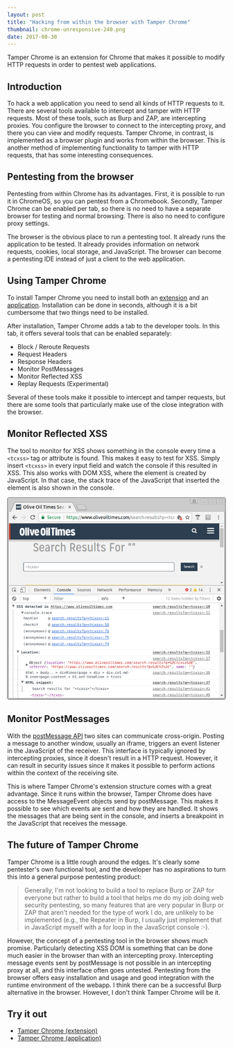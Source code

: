 ```yaml
---
layout: post
title: "Hacking from within the browser with Tamper Chrome"
thumbnail: chrome-unresponsive-240.png
date: 2017-08-30
---
```


Tamper Chrome is an extension for Chrome that makes it possible to modify HTTP requests in order to pentest web applications.

## Introduction

To hack a web application you need to send all kinds of HTTP requests to it. There are several tools available to intercept and tamper with HTTP requests. Most of these tools, such as Burp and ZAP, are intercepting proxies. You configure the browser to connect to the intercepting proxy, and there you can view and modify requests. Tamper Chrome, in contrast, is implemented as a browser plugin and works from within the browser. This is another method of implementing functionality to tamper with HTTP requests, that has some interesting consequences.

## Pentesting from the browser

Pentesting from within Chrome has its advantages. First, it is possible to run it in ChromeOS, so you can pentest from a Chromebook. Secondly, Tamper Chrome can be enabled per tab, so there is no need to have a separate browser for testing and normal browsing. There is also no need to configure proxy settings.

The browser is the obvious place to run a pentesting tool. It already runs the application to be tested. It already provides information on network requests, cookies, local storage, and JavaScript. The browser can become a pentesting IDE instead of just a client to the web application.

## Using Tamper Chrome 

To install Tamper Chrome you need to install both an [extension](https://chrome.google.com/webstore/detail/tamper-chrome-extension/hifhgpdkfodlpnlmlnmhchnkepplebkb) and an [application](https://chrome.google.com/webstore/detail/tamper-chrome-application/odldmflbckacdofpepkdkmkccgdfaemb). Installation can be done in seconds, although it is a bit cumbersome that two things need to be installed.

After installation, Tamper Chrome adds a tab to the developer tools. In this tab, it offers several tools that can be enabled separately:

* Block / Reroute Requests
* Request Headers
* Response Headers
* Monitor PostMessages
* Monitor Reflected XSS
* Replay Requests (Experimental)

Several of these tools make it possible to intercept and tamper requests, but there are some tools that particularly make use of the close integration with the browser.

## Monitor Reflected XSS

The tool to monitor for XSS shows something in the console every time a `<tcxss>` tag or attribute is found. This makes it easy to test for XSS. Simply insert `<tcxss>` in every input field and watch the console if this resulted in XSS. This also works with DOM XSS, where the element is created by JavaScript. In that case, the stack trace of the JavaScript that inserted the element is also shown in the console.

<img src="/images/tamperchrome-xss-detected.png" alt="Tamper Chrome shows that XSS is present on this page">

## Monitor PostMessages

With the [postMessage API](https://developer.mozilla.org/en-US/docs/Web/API/Window/postMessage) two sites can communicate cross-origin. Posting a message to another window, usually an iframe, triggers an event listener in the JavaScript of the receiver. This interface is typically ignored by intercepting proxies, since it doesn't result in a HTTP request. However, it can result in security issues since it makes it possible to perform actions within the context of the receiving site.

This is where Tamper Chrome's extension structure comes with a great advantage. Since it runs within the browser, Tamper Chrome does have access to the MessageEvent objects send by postMessage. This makes it possible to see which events are sent and how they are handled. It shows the messages that are being sent in the console, and inserts a breakpoint in the JavaScript that receives the message.


## The future of Tamper Chrome

Tamper Chrome is a little rough around the edges. It's clearly some pentester's own functional tool, and the developer has no aspirations to turn this into a general purpose pentesting product:

> Generally, I'm not looking to build a tool to replace Burp or ZAP for everyone but rather to build a tool that helps me do my job doing web security pentesting, so many features that are very popular in Burp or ZAP that aren't needed for the type of work I do, are unlikely to be implemented (e.g., the Repeater in Burp, I usually just implement that in JavaScript myself with a for loop in the JavaScript console :-).

However, the concept of a pentesting tool in the browser shows much promise. Particularly detecting XSS DOM is something that can be done much easier in the browser than with an intercepting proxy. Intercepting message events sent by postMessage is not possible in an intercepting proxy at all, and this interface often goes untested. Pentesting from the browser offers easy installation and usage and good integration with the runtime environment of the webapp. I think there can be a successful Burp alternative in the browser. However, I don't think Tamper Chrome will be it.

## Try it out

* [Tamper Chrome (extension)](https://chrome.google.com/webstore/detail/tamper-chrome-extension/hifhgpdkfodlpnlmlnmhchnkepplebkb)
* [Tamper Chrome (application)](https://chrome.google.com/webstore/detail/tamper-chrome-application/odldmflbckacdofpepkdkmkccgdfaemb)
